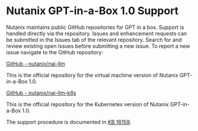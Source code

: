 # Nutanix GPT-in-a-Box 1.0 Support

Nutanix maintains public GitHub repositories for GPT in a box. Support is handled directly via the repository. Issues and enhancement requests can be submitted in the Issues tab of the relevant repository. Search for and review existing open issues before submitting a new issue. To report a new issue navigate to the GitHub repository:

[GitHub - nutanix/nai-llm ](https://github.com/nutanix/nai-llm)

This is the official repository for the virtual machine version of Nutanix GPT-in-a-Box 1.0.

[GitHub - nutanix/nai-llm-k8s](https://github.com/nutanix/nai-llm-k8s)

This is the official repository for the Kubernetes version of Nutanix GPT-in-a-Box 1.0.

The support procedure is documented in [KB 16159](https://portal.nutanix.com/page/documents/kbs/details?targetId=kA0VO0000000dJ70AI).


